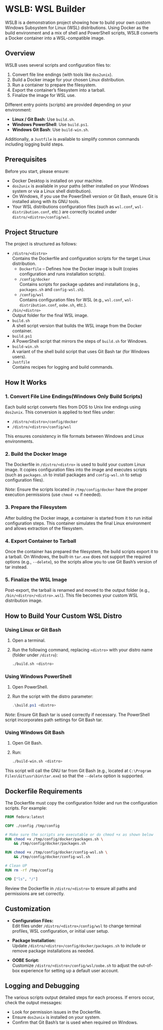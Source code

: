 # WSLB: WSL Builder

WSLB is a demonstration project showing how to build your own custom Windows Subsystem for Linux (WSL) distributions. Using Docker as the build environment and a mix of shell and PowerShell scripts, WSLB converts a Docker container into a WSL-compatible image.

## Overview

WSLB uses several scripts and configuration files to:

1. Convert file line endings (with tools like `dos2unix`).
2. Build a Docker image for your chosen Linux distribution.
3. Run a container to prepare the filesystem.
4. Export the container’s filesystem into a tarball.
5. Finalize the image for WSL use.

Different entry points (scripts) are provided depending on your environment:
- **Linux / Git Bash**: Use `build.sh`.
- **Windows PowerShell**: Use `build.ps1`.
- **Windows Git Bash**: Use `build-win.sh`.

Additionally, a `Justfile` is available to simplify common commands including logging build steps.

## Prerequisites

Before you start, please ensure:

- Docker Desktop is installed on your machine.
- `dos2unix` is available in your paths (either installed on your Windows system or via a Linux shell distribution).
- On Windows, if you use the PowerShell version or Git Bash, ensure Git is installed along with its GNU tools.
- Your WSL distributions configuration files (such as `wsl.conf`, `wsl-distribution.conf`, etc.) are correctly located under `distro/<distro>/config/wsl`.

## Project Structure

The project is structured as follows:

- `/distro/<distro>`  
  Contains the Dockerfile and configuration scripts for the target Linux distribution.
    - `Dockerfile` – Defines how the Docker image is built (copies configuration and runs installation scripts).
    - `/config/docker`  
      Contains scripts for package updates and installations (e.g., `packages.sh` and `config-wsl.sh`).
    - `/config/wsl`  
      Contains configuration files for WSL (e.g., `wsl.conf`, `wsl-distribution.conf`, `oobe.sh`, etc.).
- `/bin/<distro>`  
  Output folder for the final WSL image.
- `build.sh`  
  A shell script version that builds the WSL image from the Docker container.
- `build.ps1`  
  A PowerShell script that mirrors the steps of `build.sh` for Windows.
- `build-win.sh`  
  A variant of the shell build script that uses Git Bash tar (for Windows users).
- `Justfile`  
  Contains recipes for logging and build commands.

## How It Works

### 1. Convert File Line Endings(Windows Only Build Scripts)

Each build script converts files from DOS to Unix line endings using `dos2unix`. This conversion is applied to text files under:
- `/distro/<distro>/config/docker`
- `/distro/<distro>/config/wsl`

This ensures consistency in file formats between Windows and Linux environments.

### 2. Build the Docker Image

The Dockerfile in `/distro/<distro>` is used to build your custom Linux image. It copies configuration files into the image and executes scripts (such as `packages.sh` to install packages and `config-wsl.sh` to setup configuration files).

_Note:_ Ensure the scripts located in `/tmp/config/docker` have the proper execution permissions (use `chmod +x` if needed).

### 3. Prepare the Filesystem

After building the Docker image, a container is started from it to run initial configuration steps. This container simulates the final Linux environment and allows extraction of the filesystem.

### 4. Export Container to Tarball

Once the container has prepared the filesystem, the build scripts export it to a tarball. On Windows, the built-in `tar.exe` does not support the required options (e.g., `--delete`), so the scripts allow you to use Git Bash’s version of tar instead.

### 5. Finalize the WSL Image

Post-export, the tarball is renamed and moved to the output folder (e.g., `/bin/<distro>/<distro>.wsl`). This file becomes your custom WSL distribution image.

## How to Build Your Custom WSL Distro

### Using Linux or Git Bash

1. Open a terminal.
2. Run the following command, replacing `<distro>` with your distro name (folder under `/distro`):

   ```bash
   ./build.sh <distro>
   ```

### Using Windows PowerShell

1. Open PowerShell.
2. Run the script with the distro parameter:

   ```powershell
   .\build.ps1 <distro>
   ```

_Note:_ Ensure Git Bash tar is used correctly if necessary. The PowerShell script incorporates path settings for Git Bash tar.

### Using Windows Git Bash

1. Open Git Bash.
2. Run:

   ```bash
   ./build-win.sh <distro>
   ```

This script will call the GNU tar from Git Bash (e.g., located at `C:\Program Files\Git\usr\bin\tar.exe`) so that the `--delete` option is supported.

## Dockerfile Requirements

The Dockerfile must copy the configuration folder and run the configuration scripts. For example:

```dockerfile
FROM fedora:latest

COPY ./config /tmp/config

# Make sure the scripts are executable or do chmod +x as shown below
RUN chmod +x /tmp/config/docker/packages.sh \
    && /tmp/config/docker/packages.sh

RUN chmod +x /tmp/config/docker/config-wsl.sh \
    && /tmp/config/docker/config-wsl.sh

# Clean UP
RUN rm -rf /tmp/config

CMD ["ls", "/"]
```

Review the Dockerfile in `/distro/<distro>` to ensure all paths and permissions are set correctly.

## Customization

- **Configuration Files:**  
  Edit files under `/distro/<distro>/config/wsl` to change terminal profiles, WSL configuration, or initial user setup.

- **Package Installation:**  
  Update `/distro/<distro>/config/docker/packages.sh` to include or remove package installations as needed.

- **OOBE Script:**  
  Customize `/distro/<distro>/config/wsl/oobe.sh` to adjust the out-of-box experience for setting up a default user account.

## Logging and Debugging

The various scripts output detailed steps for each process. If errors occur, check the output messages:
- Look for permission issues in the Dockerfile.
- Ensure `dos2unix` is installed on your system.
- Confirm that Git Bash’s tar is used when required on Windows.
